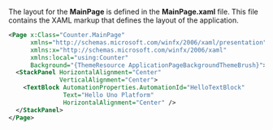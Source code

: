 

The layout for the **MainPage** is defined in the **MainPage.xaml** file. This file contains the XAML markup that defines the layout of the application.

```xml
<Page x:Class="Counter.MainPage"
      xmlns="http://schemas.microsoft.com/winfx/2006/xaml/presentation"
      xmlns:x="http://schemas.microsoft.com/winfx/2006/xaml"
      xmlns:local="using:Counter"
      Background="{ThemeResource ApplicationPageBackgroundThemeBrush}">
  <StackPanel HorizontalAlignment="Center"
              VerticalAlignment="Center">
    <TextBlock AutomationProperties.AutomationId="HelloTextBlock"
               Text="Hello Uno Platform"
               HorizontalAlignment="Center" />
  </StackPanel>
</Page>
```